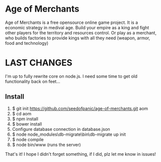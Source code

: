 # Age of Merchants
Age of Merchants is a free opensource online game project. It is a economic strategy in medival age. Build your empire as a king and fight other players for the territory and resources control. Or play as a merchant, who builds factories to provide kings with all they need (weapon, armor, food and technology)

# LAST CHANGES
I'm up to fully rewrite core on node.js. I need some time to get old functionality back on feet...

## Install
1. $ git init https://github.com/seedofpanic/age-of-merchants.git aom
2. $ cd aom
3. $ npm install
4. $ bower install
5. Configure database connection in database.json
6. $ node node_modules\db-migrate\bin\db-migrate up init
7. $ node compile
8. $ node bin/www (runs the server)

That's it! I hope I didn't forget something, if I did, plz let me know in issues!
